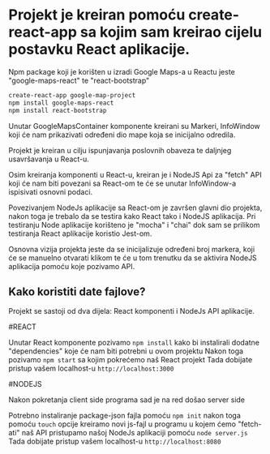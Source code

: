 # Projekt je kreiran pomoću create-react-app sa kojim sam kreirao cijelu postavku React aplikacije.

Npm package koji je korišten u izradi Google Maps-a u Reactu jeste "google-maps-react" te "react-bootstrap"

```bash
create-react-app google-map-project
npm install google-maps-react
npm install react-bootstrap
```

Unutar GoogleMapsContainer komponente kreirani su Markeri, InfoWindow koji će nam prikazivati određeni dio mape koja se inicijalno odredila.


Projekt je kreiran u cilju ispunjavanja poslovnih obaveza te daljnjeg usavršavanja u React-u.

Osim kreiranja komponenti u React-u, kreiran je i NodeJS Api za "fetch" API koji će nam biti povezani sa React-om te će  se unutar InfoWindow-a  ispisivati osnovni podaci.

Povezivanjem NodeJs aplikacije sa React-om je završen glavni dio projekta, nakon toga je trebalo da se testira kako React tako i NodeJS aplikacija. Pri testiranju Node aplikacije korišteno je "mocha" i "chai" dok sam se prilikom testiranja React aplikacije koristio Jest-om.

Osnovna vizija projekta jeste da se inicijalizuje određeni broj markera, koji će se manuelno otvarati klikom te će u tom trenutku da se aktivira NodeJS aplikacija pomoću koje pozivamo API.

## Kako koristiti date fajlove?

Projekt se sastoji od dva dijela: React komponenti i NodeJs API aplikacije.

#REACT

Unutar React komponente pozivamo `npm install` kako bi instalirali dodatne "dependencies" koje će nam biti potrebni u ovom projektu
Nakon toga pozivamo `npm start` sa kojim pokrećemo naš React projekt
Tada dobijate pristup vašem localhost-u `http://localhost:3000`

#NODEJS

Nakon pokretanja client side programa sad je na red došao server side

Potrebno instaliranje package-json fajla pomoću `npm init`
nakon toga pomoću `touch` opcije kreiramo novi js-fajl u programu u kojem ćemo "fetch-ati" naš API
pristupamo našoj NodeJs aplikaciji pomoću `node server.js`
Tada dobijate pristup vašem localhost-u `http://localhost:8080`





